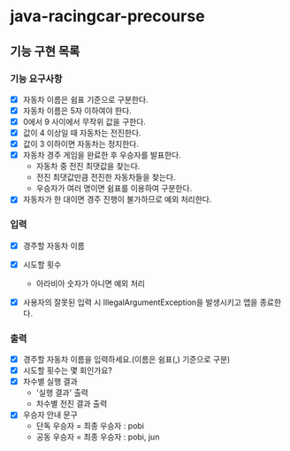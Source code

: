 # java-racingcar-precourse

## 기능 구현 목록

### 기능 요구사항

- [X] 자동차 이름은 쉼표 기준으로 구분한다.
- [X] 자동차 이름은 5자 이하여야 한다.
- [X] 0에서 9 사이에서 무작위 값을 구한다.
- [X] 값이 4 이상일 때 자동차는 전진한다.
- [X] 값이 3 이하이면 자동차는 정지한다.
- [X] 자동차 경주 게임을 완료한 후 우승자를 발표한다.
    - 자동차 중 전진 최댓값을 찾는다.
    - 전진 최댓값만큼 전진한 자동차들을 찾는다.
    - 우승자가 여러 명이면 쉼표를 이용하여 구분한다.
- [X] 자동차가 한 대이면 경주 진행이 불가하므로 예외 처리한다.

### 입력

- [X] 경주할 자동차 이름

- [X] 시도할 횟수
    - 아라비아 숫자가 아니면 예외 처리

- [X] 사용자의 잘못된 입력 시 IllegalArgumentException을 발생시키고 앱을 종료한다.

### 출력

- [X] 경주할 자동차 이름을 입력하세요.(이름은 쉼표(,) 기준으로 구분)
- [X] 시도할 횟수는 몇 회인가요?
- [X] 차수별 실행 결과
    - '실행 결과' 출력
    - 차수별 전진 결과 출력
- [X] 우승자 안내 문구
    - 단독 우승자 = 최종 우승자 : pobi
    - 공동 우승자 = 최종 우승자 : pobi, jun